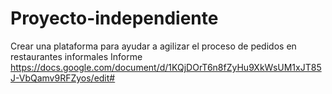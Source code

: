 # Proyecto-independiente
Crear una plataforma para ayudar a agilizar el proceso de pedidos en restaurantes informales
Informe https://docs.google.com/document/d/1KQjDOrT6n8fZyHu9XkWsUM1xJT85J-VbQamv9RFZyos/edit#
